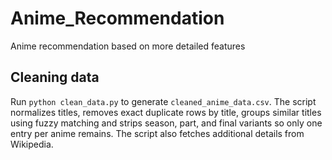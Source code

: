 # Anime_Recommendation
Anime recommendation based on more detailed features

## Cleaning data

Run `python clean_data.py` to generate `cleaned_anime_data.csv`. The script
normalizes titles, removes exact duplicate rows by title, groups similar titles
using fuzzy matching and strips season, part, and final variants so only one
entry per anime remains. The script also fetches additional details from
Wikipedia.
